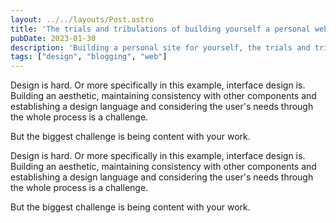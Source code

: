 ```yaml
---
layout: ../../layouts/Post.astro
title: 'The trials and tribulations of building yourself a personal website.'
pubDate: 2023-01-30
description: 'Building a personal site for yourself, the trials and tribulations'
tags: ["design", "blogging", "web"]
---
```


Design is hard. Or more specifically in this example, interface design is. Building an aesthetic, maintaining consistency with other components and establishing a design language and considering the user's needs through the whole process is a challenge. 

But the biggest challenge is being content with your work.

Design is hard. Or more specifically in this example, interface design is. Building an aesthetic, maintaining consistency with other components and establishing a design language and considering the user's needs through the whole process is a challenge. 

But the biggest challenge is being content with your work.
